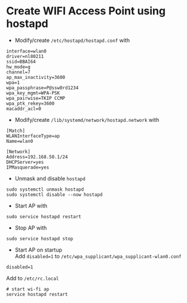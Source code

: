 # Create WIFI Access Point using hostapd
* Modify/create `/etc/hostapd/hostapd.conf` with
```
interface=wlan0
driver=nl80211
ssid=BBAI64
hw_mode=g
channel=7
ap_max_inactivity=3600
wpa=1
wpa_passphrase=P@ssw0rd1234
wpa_key_mgmt=WPA-PSK
wpa_pairwise=TKIP CCMP
wpa_ptk_rekey=3600
macaddr_acl=0
```
* Modify/create `/lib/systemd/network/hostapd.network` with
```
[Match]
WLANInterfaceType=ap
Name=wlan0

[Network]
Address=192.168.50.1/24
DHCPServer=yes
IPMasquerade=yes
```
* Unmask and disable `hostapd`
```
sudo systemctl unmask hostapd
sudo systemctl disable --now hostapd
```
* Start AP with
```
sudo service hostapd restart
```
* Stop AP with 
```
sudo service hostapd stop
```
* Start AP on startup  
Add `disabled=1` to `/etc/wpa_supplicant/wpa_supplicant-wlan0.conf`
```
disabled=1
```
Add to `/etc/rc.local`
```
# start wi-fi ap
service hostapd restart
```
